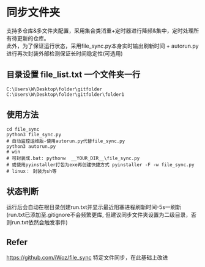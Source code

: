 # 同步文件夹  
支持多仓库&多文件夹配置，采用集合类消重+定时器进行降频&集中，定时处理所有待更新的仓库。  
此外，为了保证运行状态，采用file_sync.py本身实时输出刷新时间 + autorun.py进行再次封装外部检测保证长时间稳定性(可选用)

## 目录设置 file_list.txt 一个文件夹一行
```
C:\Users\W\Desktop\folder\gitfolder
C:\Users\W\Desktop\folder\gitfolder\folder1
```

## 使用方法
```
cd file_sync
python3 file_sync.py
# 自动监控运维版-使用autorun.py代替file_sync.py
python3 autorun.py
# win
# 可封装成.bat: pythonw  __YOUR_DIR__\file_sync.py
# 或使用pyinstaller打包为exe再创建快捷方式 pyinstaller -F -w file_sync.py
# linux： 封装为sh等 
```

## 状态判断
运行后会自动在根目录创建run.txt并显示最近阻塞进程刷新时间-5s一刷新(run.txt已添加至.gitignore不会频繁更库, 但建议同步文件夹设置为二级目录，否则run.txt依然会触发事件)

## Refer
https://github.com/iWoz/file_sync 特定文件同步，在此基础上改进 